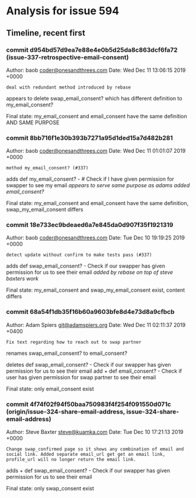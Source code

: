 # Analysis for issue 594

## Timeline, recent first

### commit d954bd57d9ea7e88e4e0b5d25da8c863dcf6fa72 (issue-337-retrospective-email-consent)

Author: baob <coder@onesandthrees.com>
Date:   Wed Dec 11 13:06:15 2019 +0000

    deal with redundant method introduced by rebase

appears to delete swap_email_consent? which has different definition to my_email_consent?

Final state: my_email_consent and email_consent have the same definition AND SAME PURPOSE

### commit 8bb716f1e30b393b7271a95d1ded15a7d482b281

Author: baob <coder@onesandthrees.com>
Date:   Wed Dec 11 01:01:07 2019 +0000

    method my_email_consent? (#337)

adds def my_email_consent? - # Check if I have given permission for swapper to see my email
*appears to serve same purpose as adams added email_consent?*

Final state: my_email_consent and email_consent have the same definition, swap_my_email_consent differs

### commit 18e733ec9bdeaed6a7e845da0d907f35f1921319

Author: baob <coder@onesandthrees.com>
Date:   Tue Dec 10 19:19:25 2019 +0000

    detect update without confirm to make tests pass (#337)

adds def swap_email_consent? - Check if our swapper has given permission for us to see their email
*added by rebase on top of steve baxters work*

Final state: my_email_consent and swap_my_email_consent exist, content differs

### commit 68a54f1db35f16b60a9603bfe8d4e73d8a9cfbcb

Author: Adam Spiers <git@adamspiers.org>
Date:   Wed Dec 11 02:11:37 2019 +0400

    Fix text regarding how to reach out to swap partner

renames swap_email_consent? to email_consent?

deletes def swap_email_consent? - Check if our swapper has given permission for us to see their email
add +  def email_consent? - Check if user has given permission for swap partner to see their email

Final state: only email_consent exist

### commit 4f74f02f94f50baa750983f4f254f091550d071c (origin/issue-324-share-email-address, issue-324-share-email-address)

Author: Steve Baxter <steve@kuamka.com>
Date:   Tue Dec 10 17:21:13 2019 +0000

    Change swap_confirmed page so it shows any combination of email and social link. Added separate email_url get get an email link, profile_url will no longer return the email link.

adds +  def swap_email_consent? - Check if our swapper has given permission for us to see their email

Final state: only swap_consent exist
